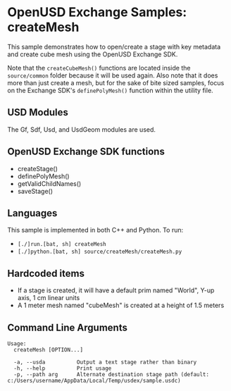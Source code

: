 # OpenUSD Exchange Samples: createMesh

This sample demonstrates how to open/create a stage with key metadata and create cube mesh using the OpenUSD Exchange SDK.

Note that the `createCubeMesh()` functions are located inside the `source/common` folder because it will be used again.  Also note that it does more than just create a mesh, but for the sake of bite sized samples, focus on the Exchange SDK's `definePolyMesh()` function within the utility file.

## USD Modules

The Gf, Sdf, Usd, and UsdGeom modules are used.

## OpenUSD Exchange SDK functions

- createStage()
- definePolyMesh()
- getValidChildNames()
- saveStage()

## Languages

This sample is implemented in both C++ and Python.  To run:

- `[./]run.[bat, sh] createMesh`
- `[./]python.[bat, sh] source/createMesh/createMesh.py`

## Hardcoded items

- If a stage is created, it will have a default prim named "World", Y-up axis, 1 cm linear units
- A 1 meter mesh named "cubeMesh" is created at a height of 1.5 meters

## Command Line Arguments

```
Usage:
  createMesh [OPTION...]

  -a, --usda          Output a text stage rather than binary
  -h, --help          Print usage
  -p, --path arg      Alternate destination stage path (default: c:/Users/username/AppData/Local/Temp/usdex/sample.usdc)
```
